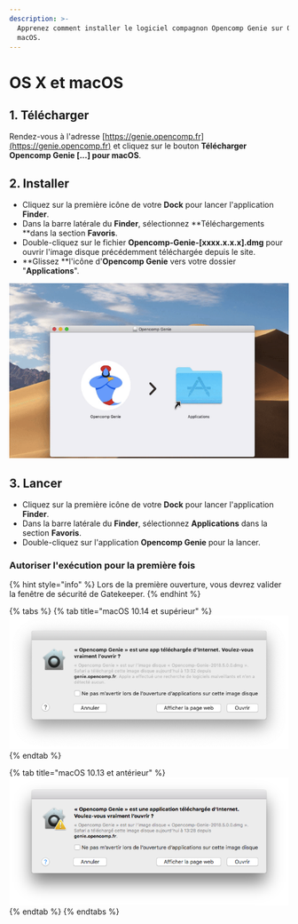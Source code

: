 ```yaml
---
description: >-
  Apprenez comment installer le logiciel compagnon Opencomp Genie sur OS X ou
  macOS.
---
```


# OS X et macOS

## 1. Télécharger

Rendez-vous à l'adresse [https://genie.opencomp.fr](https://genie.opencomp.fr) et cliquez sur le bouton **Télécharger Opencomp Genie \[...] pour macOS**. 

## 2. Installer

* Cliquez sur la première icône de votre **Dock** pour lancer l'application **Finder**.
* Dans la barre latérale du **Finder**, sélectionnez **Téléchargements **dans la section **Favoris**.
* Double-cliquez sur le fichier **Opencomp-Genie-\[xxxx.x.x.x].dmg**  pour ouvrir l'image disque précédemment téléchargée depuis le site.
* **Glissez **l'icône d'**Opencomp Genie** vers votre dossier "**Applications**".

![Glissez l'icône d'Opencomp Genie vers votre dossier "Applications".](../../../.gitbook/assets/drag-to-app-folder.gif)

## 3. Lancer

* Cliquez sur la première icône de votre **Dock** pour lancer l'application **Finder**.
* Dans la barre latérale du **Finder**, sélectionnez **Applications** dans la section **Favoris**.
* Double-cliquez sur l'application **Opencomp Genie** pour la lancer.

### Autoriser l'exécution pour la première fois

{% hint style="info" %}
Lors de la première ouverture, vous devrez valider la fenêtre de sécurité de Gatekeeper.
{% endhint %}

{% tabs %}
{% tab title="macOS 10.14 et supérieur" %}
![Cliquez sur "Ouvrir" pour lancer Opencomp Genie pour la première fois.](../../../.gitbook/assets/gatekeeper-10-14.png)
{% endtab %}

{% tab title="macOS 10.13 et antérieur" %}
![Cliquez sur "Ouvrir" pour lancer Opencomp Genie pour la première fois.](../../../.gitbook/assets/gatekeeper-10-13.png)
{% endtab %}
{% endtabs %}
